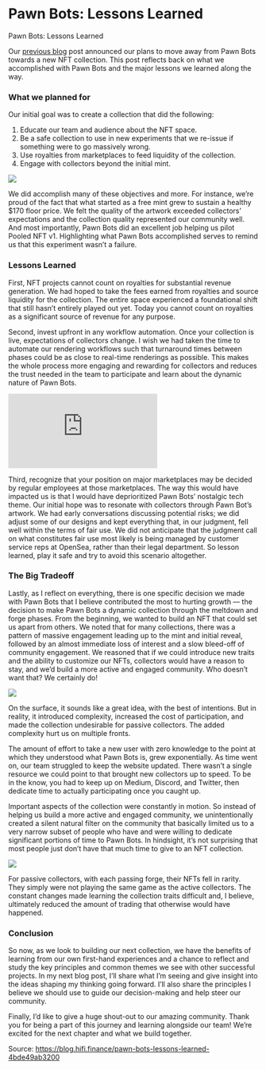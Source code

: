 
# Pawn Bots: Lessons Learned

Pawn Bots: Lessons Learned

Our [previous blog](https://blog.hifi.finance/pawn-bots-end-of-life-next-steps-d2be9766cb09) post announced our plans to move away from Pawn Bots towards a new NFT collection. This post reflects back on what we accomplished with Pawn Bots and the major lessons we learned along the way.

### What we planned for

Our initial goal was to create a collection that did the following:
1. Educate our team and audience about the NFT space.
2. Be a safe collection to use in new experiments that we re-issue if something were to go massively wrong.
3. Use royalties from marketplaces to feed liquidity of the collection.
4. Engage with collectors beyond the initial mint.

![](../images/2023-04-06_pawn-bots-lessons-learned/0_iu8j4wmqLF74vGiC)

We did accomplish many of these objectives and more. For instance, we’re proud of the fact that what started as a free mint grew to sustain a healthy $170 floor price. We felt the quality of the artwork exceeded collectors’ expectations and the collection quality represented our community well. And most importantly, Pawn Bots did an excellent job helping us pilot Pooled NFT v1. Highlighting what Pawn Bots accomplished serves to remind us that this experiment wasn’t a failure.

### Lessons Learned

First, NFT projects cannot count on royalties for substantial revenue generation. We had hoped to take the fees earned from royalties and source liquidity for the collection. The entire space experienced a foundational shift that still hasn’t entirely played out yet. Today you cannot count on royalties as a significant source of revenue for any purpose.

Second, invest upfront in any workflow automation. Once your collection is live, expectations of collectors change. I wish we had taken the time to automate our rendering workflows such that turnaround times between phases could be as close to real-time renderings as possible. This makes the whole process more engaging and rewarding for collectors and reduces the trust needed in the team to participate and learn about the dynamic nature of Pawn Bots.

<iframe src="https://medium.com/media/a508feeaba26dbb4ed518490e1065b2a" frameborder=0></iframe>

Third, recognize that your position on major marketplaces may be decided by regular employees at those marketplaces. The way this would have impacted us is that I would have deprioritized Pawn Bots’ nostalgic tech theme. Our initial hope was to resonate with collectors through Pawn Bot’s artwork. We had early conversations discussing potential risks; we did adjust some of our designs and kept everything that, in our judgment, fell well within the terms of fair use. We did not anticipate that the judgment call on what constitutes fair use most likely is being managed by customer service reps at OpenSea, rather than their legal department. So lesson learned, play it safe and try to avoid this scenario altogether.

### The Big Tradeoff

Lastly, as I reflect on everything, there is one specific decision we made with Pawn Bots that I believe contributed the most to hurting growth — the decision to make Pawn Bots a dynamic collection through the meltdown and forge phases. From the beginning, we wanted to build an NFT that could set us apart from others. We noted that for many collections, there was a pattern of massive engagement leading up to the mint and initial reveal, followed by an almost immediate loss of interest and a slow bleed-off of community engagement. We reasoned that if we could introduce new traits and the ability to customize our NFTs, collectors would have a reason to stay, and we’d build a more active and engaged community. Who doesn’t want that? We certainly do!

![](../images/2023-04-06_pawn-bots-lessons-learned/0_3tjGyy4kmSb-F64s.gif)

On the surface, it sounds like a great idea, with the best of intentions. But in reality, it introduced complexity, increased the cost of participation, and made the collection undesirable for passive collectors. The added complexity hurt us on multiple fronts.

The amount of effort to take a new user with zero knowledge to the point at which they understood what Pawn Bots is, grew exponentially. As time went on, our team struggled to keep the website updated. There wasn’t a single resource we could point to that brought new collectors up to speed. To be in the know, you had to keep up on Medium, Discord, and Twitter, then dedicate time to actually participating once you caught up.

Important aspects of the collection were constantly in motion. So instead of helping us build a more active and engaged community, we unintentionally created a silent natural filter on the community that basically limited us to a very narrow subset of people who have and were willing to dedicate significant portions of time to Pawn Bots. In hindsight, it’s not surprising that most people just don’t have that much time to give to an NFT collection.

![](../images/2023-04-06_pawn-bots-lessons-learned/1_3Vk1nJApF-KR4OPsdOiFZQ.png)

For passive collectors, with each passing forge, their NFTs fell in rarity. They simply were not playing the same game as the active collectors. The constant changes made learning the collection traits difficult and, I believe, ultimately reduced the amount of trading that otherwise would have happened.

### Conclusion

So now, as we look to building our next collection, we have the benefits of learning from our own first-hand experiences and a chance to reflect and study the key principles and common themes we see with other successful projects. In my next blog post, I’ll share what I’m seeing and give insight into the ideas shaping my thinking going forward. I’ll also share the principles I believe we should use to guide our decision-making and help steer our community.

Finally, I’d like to give a huge shout-out to our amazing community. Thank you for being a part of this journey and learning alongside our team! We’re excited for the next chapter and what we build together.


Source: https://blog.hifi.finance/pawn-bots-lessons-learned-4bde49ab3200
